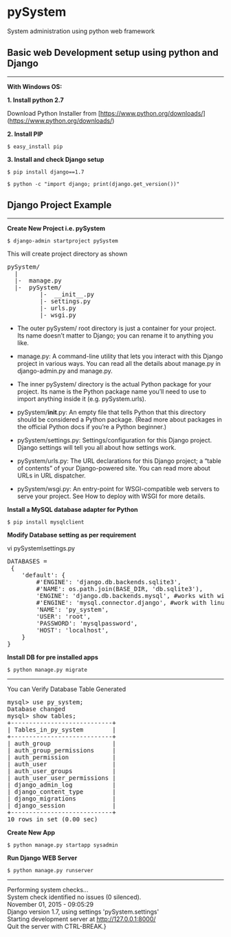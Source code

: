 pySystem
========
System administration using python web framework


## Basic web Development setup using python and Django
---

**With Windows OS:**

**1. Install python 2.7**

Download Python Installer from [https://www.python.org/downloads/] (https://www.python.org/downloads/)

**2. Install PIP**

`$ easy_install pip`

**3. Install and check Django setup**

`$ pip install django==1.7`

`$ python -c "import django; print(django.get_version())"`

## Django Project Example
---

**Create New Project i.e. pySystem**

`$ django-admin startproject pySystem`

This will create project directory as shown

<pre>
pySystem/
  |
  |-  manage.py
  |-  pySystem/
         |-  __init__.py
         |- settings.py
         |- urls.py
         |- wsgi.py
</pre>

* The outer pySystem/ root directory is just a container for your project.
Its name doesn’t matter to Django; you can rename it to anything you like.

* manage.py:
A command-line utility that lets you interact with this Django project in various ways.
You can read all the details about manage.py in django-admin.py and manage.py.

* The inner pySystem/ directory is the actual Python package for your project.
Its name is the Python package name you’ll need to use to import anything inside it (e.g. pySystem.urls).

* pySystem/__init__.py:
An empty file that tells Python that this directory should be considered a Python package.
(Read more about packages in the official Python docs if you’re a Python beginner.)

* pySystem/settings.py:
Settings/configuration for this Django project. Django settings will tell you all about how settings work.

* pySystem/urls.py:
The URL declarations for this Django project; a “table of contents” of your Django-powered site.
You can read more about URLs in URL dispatcher.

* pySystem/wsgi.py:
An entry-point for WSGI-compatible web servers to serve your project.
See How to deploy with WSGI for more details.

**Install a MySQL database adapter for Python**

`$ pip install mysqlclient `

**Modify Database setting as per requirement**

vi pySystem\settings.py

<pre>
DATABASES =
 {
    'default': {
        #'ENGINE': 'django.db.backends.sqlite3',
        #'NAME': os.path.join(BASE_DIR, 'db.sqlite3'),
        'ENGINE': 'django.db.backends.mysql', #works with windows
        #'ENGINE': 'mysql.connector.django', #work with linux
        'NAME': 'py_system',
        'USER': 'root',
        'PASSWORD': 'mysqlpassword',
        'HOST': 'localhost',
    }
}
</pre>

**Install DB for pre installed apps**

`$ python manage.py migrate `

---

You can Verify Database Table Generated

<pre>
mysql> use py_system;
Database changed
mysql> show tables;
+----------------------------+
| Tables_in_py_system        |
+----------------------------+
| auth_group                 |
| auth_group_permissions     |
| auth_permission            |
| auth_user                  |
| auth_user_groups           |
| auth_user_user_permissions |
| django_admin_log           |
| django_content_type        |
| django_migrations          |
| django_session             |
+----------------------------+
10 rows in set (0.00 sec)
</pre>

**Create New App**

`$ python manage.py startapp sysadmin`


**Run Django WEB Server**

`$ python manage.py runserver`

---

Performing system checks...
<br>
System check identified no issues (0 silenced).
<br>
November 01, 2015 - 09:05:29
<br>
Django version 1.7, using settings 'pySystem.settings'
<br>
Starting development server at http://127.0.0.1:8000/
<br>
Quit the server with CTRL-BREAK.}